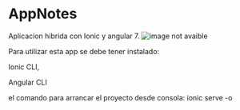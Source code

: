 # AppNotes
Aplicacion hibrida con Ionic y angular 7.
<image src="presentation.jpg" alt="image not avaible">

Para utilizar esta app se debe tener instalado:

Ionic CLI,

Angular CLI

el comando para arrancar el proyecto desde consola: ionic serve -o

